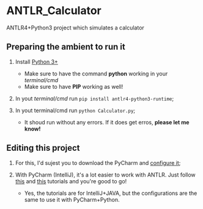 # ANTLR_Calculator
ANTLR4+Python3 project which simulates a calculator

## Preparing the ambient to run it
1. Install [Python 3+](https://www.python.org/downloads/)
   * Make sure to have the command __python__ working in your _terminal/cmd_
   * Make sure to have __PIP__ working as well!

2. In yout _terminal/cmd_ run `pip install antlr4-python3-runtime`;

3. In yout terminal/cmd run  `python Calculator.py`;
   * It shoud run without any errors. If it does get erros, __please let me know!__
  

## Editing this project
1. For this, I'd sujest you to download the PyCharm and [configure it](https://www.jetbrains.com/help/pycharm/setting-up-your-project.html);

2. With PyCharm (IntelliJ), it's a lot easier to work with ANTLR. Just follow [this](https://www.youtube.com/watch?v=svEZtRjVBTY) and [this](https://youtu.be/dPWWcH5uM0g) tutorials and you're good to go!
    * Yes, the tutorials are for IntelliJ+JAVA, but the configurations are the same to use it with PyCharm+Python.
